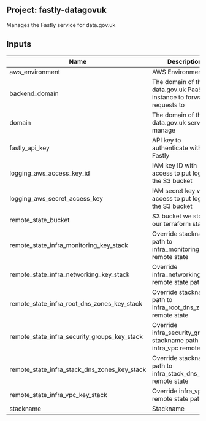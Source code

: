 ## Project: fastly-datagovuk

Manages the Fastly service for data.gov.uk


## Inputs

| Name | Description | Type | Default | Required |
|------|-------------|:----:|:-----:|:-----:|
| aws_environment | AWS Environment | string | - | yes |
| backend_domain | The domain of the data.gov.uk PaaS instance to forward requests to | string | - | yes |
| domain | The domain of the data.gov.uk service to manage | string | - | yes |
| fastly_api_key | API key to authenticate with Fastly | string | - | yes |
| logging_aws_access_key_id | IAM key ID with access to put logs into the S3 bucket | string | - | yes |
| logging_aws_secret_access_key | IAM secret key with access to put logs into the S3 bucket | string | - | yes |
| remote_state_bucket | S3 bucket we store our terraform state in | string | - | yes |
| remote_state_infra_monitoring_key_stack | Override stackname path to infra_monitoring remote state | string | `` | no |
| remote_state_infra_networking_key_stack | Override infra_networking remote state path | string | `` | no |
| remote_state_infra_root_dns_zones_key_stack | Override stackname path to infra_root_dns_zones remote state | string | `` | no |
| remote_state_infra_security_groups_key_stack | Override infra_security_groups stackname path to infra_vpc remote state | string | `` | no |
| remote_state_infra_stack_dns_zones_key_stack | Override stackname path to infra_stack_dns_zones remote state | string | `` | no |
| remote_state_infra_vpc_key_stack | Override infra_vpc remote state path | string | `` | no |
| stackname | Stackname | string | - | yes |


